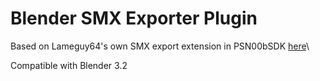 # Blender SMX Exporter Plugin

Based on Lameguy64's own SMX export extension in PSN00bSDK [here](https://github.com/Lameguy64/PSn00bSDK/blob/a8b404b3400c3ebd8e0b923dcaefcc49ea563e36/tools/plugin/io_export_smx_v3.py)\\

Compatible with Blender 3.2